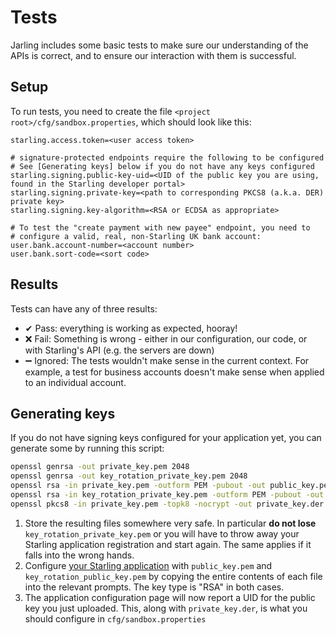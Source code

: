 # Tests

Jarling includes some basic tests to make sure our understanding of the APIs is correct, and to ensure our interaction with them is successful.

## Setup

To run tests, you need to create the file `<project root>/cfg/sandbox.properties`, which should look like this:
```properties
starling.access.token=<user access token>

# signature-protected endpoints require the following to be configured
# See [Generating keys] below if you do not have any keys configured
starling.signing.public-key-uid=<UID of the public key you are using, found in the Starling developer portal>
starling.signing.private-key=<path to corresponding PKCS8 (a.k.a. DER) private key>
starling.signing.key-algorithm=<RSA or ECDSA as appropriate>

# To test the "create payment with new payee" endpoint, you need to
# configure a valid, real, non-Starling UK bank account:
user.bank.account-number=<account number>
user.bank.sort-code=<sort code>
```

## Results

Tests can have any of three results:
- ✔ Pass: everything is working as expected, hooray!
- ❌ Fail: Something is wrong - either in our configuration, our code, or with Starling's API (e.g. the servers are down)
- ➖ Ignored: The tests wouldn't make sense in the current context. For example, a test for business accounts doesn't make sense when applied to an individual account.

## Generating keys

If you do not have signing keys configured for your application yet, you can generate some by running this script:

```bash
openssl genrsa -out private_key.pem 2048
openssl genrsa -out key_rotation_private_key.pem 2048
openssl rsa -in private_key.pem -outform PEM -pubout -out public_key.pem
openssl rsa -in key_rotation_private_key.pem -outform PEM -pubout -out key_rotation_public_key.pem
openssl pkcs8 -in private_key.pem -topk8 -nocrypt -out private_key.der -outform der
```

1. Store the resulting files somewhere very safe. In particular **do not lose** `key_rotation_private_key.pem` or you will have to throw away your Starling application registration and start again. The same applies if it falls into the wrong hands.
2. Configure [your Starling application](https://developer.starlingbank.com/application/list) with `public_key.pem` and `key_rotation_public_key.pem` by copying the entire contents of each file into the relevant prompts. The key type is "RSA" in both cases.
3. The application configuration page will now report a UID for the public key you just uploaded. This, along with `private_key.der`, is what you should configure in `cfg/sandbox.properties`
